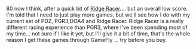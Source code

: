 80 now I think, after a quick bit of [Ridge Racer](http://www.xbox.com/en-US/games/r/ridgeracer6/).... but an overall low score. I'm told that I need to just play more games, but we'll see how I do with my current set of  PDZ, PGR3,DOA4 and Ridge Racer. Ridge Racer is a really different racing experience than PGR3, where I've been spending most of my time... not sure if I like it yet, but I'll give it a bit of time, that's the whole reason I get these games through GameFly ... try before you buy.